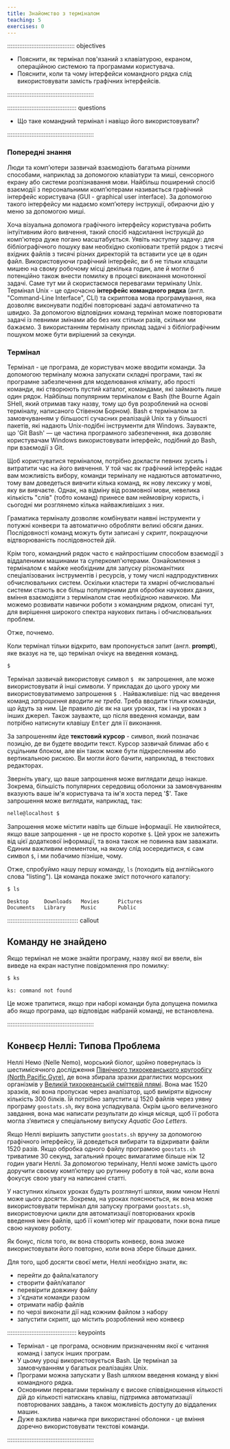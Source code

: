 ```yaml
---
title: Знайомство з терміналом
teaching: 5
exercises: 0
---
```


::::::::::::::::::::::::::::::::::::::: objectives

- Пояснити, як термінал пов'язаний з клавіатурою, екраном, операційною системою та програмами користувача.
- Пояснити, коли та чому інтерфейси командного рядка слід використовувати замість графічних інтерфейсів.

::::::::::::::::::::::::::::::::::::::::::::::::::

:::::::::::::::::::::::::::::::::::::::: questions

- Що таке командний термінал і навіщо його використовувати?

::::::::::::::::::::::::::::::::::::::::::::::::::

### Попередні знання

Люди та комп’ютери зазвичай взаємодіють багатьма різними способами, наприклад за допомогою клавіатури та миші, сенсорного екрану або системи розпізнавання мови.
Найбільш поширений спосіб взаємодії з персональними комп’ютерами називається графічний інтерфейс користувача (GUI - graphical user interface).
За допомогою такого інтерфейсу ми надаємо комп’ютеру інструкції, обираючи дію у меню за допомогою миші.

Хоча візуальна допомога графічного інтерфейсу користувача робить інтуїтивним його вивчення,
такий спосіб надсилання інструкцій до комп'ютера дуже погано масштабується.
Уявіть наступну задачу:
для бібліографічного пошуку вам необхідно скопіювати третій рядок з тисячі вхідних файлів з тисячі
різних директорій та вставити усе це в один файл.
Використовуючи графічний інтерфейс, ви б не тільки клацали мишею на свому робочому місці декілька годин,
але й могли б потенційно також внести помилку в процесі виконання монотонної задачі.
Саме тут ми й скористаємося перевагами терміналу Unix.
Термінал Unix - це одночасно **інтерфейс командного рядка** (англ. "Command-Line Interface", CLI) та скриптова мова програмування,
яка дозволяє виконувати подібні повторювані задачі автоматично та швидко.
За допомогою відповідних команд термінал може повторювати задачі із певними змінами або без них
стільки разів, скільки ми бажаємо.
З використанням терміналу приклад задачі з бібліографічним пошуком може бути вирішений за секунди.

### Термінал

Термінал - це програма, де користувач може вводити команди.
За допомогою терміналу можна запускати складні програми, такі як програмне забезпечення для моделювання клімату, або прості команди, які створюють пустий каталог, командами, які займають лише один рядок.
Найбільш популярним терміналом є Bash (the Bourne Again SHell, який отримав таку назву, тому що був розроблений на основі терміналу, написаного Стівеном Борном).
Bash є терміналом за замовчуванням у більшості сучасних реалізацій Unix та у більшості пакетів, які надають Unix-подібні інструменти для Windows.
Зауважте, що 'Git Bash' — це частина програмного забезпечення, яка дозволяє користувачам Windows використовувати інтерфейс, подібний до Bash,
при взаємодії з Git.

Щоб користуватися терміналом, потрібно докласти певних зусиль і витратити час на його вивчення.
У той час як графічний інтерфейс надає вам можливість вибору, команди терміналу не надаються автоматично, тому вам доведеться вивчити кілька команд, як нову лексику у мові, яку ви вивчаєте.
Однак, на відміну від розмовної мови, невелика кількість "слів" (тобто команд) принесе вам неймовірну користь, і сьогодні ми розглянемо кілька найважливіших з них.

Граматика терміналу дозволяє комбінувати наявні інструменти у потужні конвеєри та автоматично обробляти великі обсяги даних. Послідовності команд можуть бути записані у _скрипт_, покращуючи відтворюваність послідовностей дій.

Крім того, командний рядок часто є найпростішим способом взаємодії з віддаленими машинами та суперкомп'ютерами.
Ознайомлення з терміналом є майже необхідним для запуску різноманітних спеціалізованих інструментів і ресурсів, у тому числі надпродуктивних обчислювальних систем.
Оскільки кластери та хмарні обчислювальні системи стають все більш популярними для обробки наукових даних, вміння взаємодіяти з терміналом стає необхідною навичкою.
Ми можемо розвивати навички роботи з командним рядком, описані тут, для вирішення широкого спектра наукових питань і обчислювальних проблем.

Отже, почнемо.

Коли термінал тільки відкрито, вам пропонується запит (англ. **prompt**), яке вказує на те, що термінал очікує на введення команд.

```bash
$
```

Термінал зазвичай використовує символ `$ ` як запрошення, але може використовувати й інші символи.
У прикладах до цього уроку ми використовуватимемо запрошення `$ `.
Найважливіше:
під час введення команд _запрошення вводити не треба_.
Треба вводити тільки команди, що йдуть за ним.
Це правило діє як на цих уроках, так і на уроках з інших джерел.
Також зауважте, що після введення команди, вам потрібно натиснути клавішу <kbd>Enter</kbd> для її виконання.

За запрошенням йде **текстовий курсор** - символ, який позначає позицію, де ви будете вводити текст.
Курсор зазвичай блимає або є суцільним блоком, але він також може бути підкресленням або вертикальною рискою.
Ви могли його бачити, наприклад, в текстових редакторах.

Зверніть увагу, що ваше запрошення може виглядати дещо інакше. Зокрема, більшість популярних середовищ оболонки за замовчуванням вказують ваше ім'я користувача та ім'я хоста перед '$'. Таке запрошення може виглядати, наприклад, так:

```bash
nelle@localhost $
```

Запрошення може містити навіть ще більше інформації. Не хвилюйтеся, якщо ваше запрошення - це не просто коротке `$`. Цей урок не залежить від цієї додаткової інформації, та вона також не повинна вам заважати. Єдиним важливим елементом, на якому слід зосередитися, є сам символ `$`, і ми побачимо пізніше, чому.

Отже, спробуймо нашу першу команду, `ls` (походить від англійського слова "listing").
Ця команда покаже зміст поточного каталогу:

```bash
$ ls
```

```output
Desktop     Downloads   Movies      Pictures
Documents   Library     Music       Public
```

:::::::::::::::::::::::::::::::::::::::::  callout

## Команду не знайдено

Якщо термінал не може знайти програму, назву якої ви ввели, він виведе на екран наступне повідомлення про помилку:

```bash
$ ks
```

```output
ks: command not found
```

Це може трапитися, якщо при наборі команди була допущена помилка або якщо програма, що відповідає набраній команді, не встановлена.

::::::::::::::::::::::::::::::::::::::::::::::::::

## Конвеєр Неллі: Типова Проблема

Неллі Немо (Nelle Nemo), морський біолог, щойно повернулась із шестимісячного дослідження [Північного тихоокеанського кругообігу (North Pacific Gyre)](https://uk.wikipedia.org/wiki/Північнотихоокеанська_течія), де вона збирала зразки драглистих морських організмів у [Великій тихоокеанській сміттєвій плямі](https://uk.wikipedia.org/wiki/Велика_тихоокеанська_сміттєва_пляма).
Вона має 1520 зразків, які вона пропускає через аналізатор, щоб виміряти відносну кількість 300 білків.
Їй потрібно запустити ці 1520 файлів через уявну програму `goostats.sh`, яку вона успадкувала.
Окрім цього величезного завдання, вона має написати результати до кінця місяця, щоб її робота могла з’явитися у спеціальному випуску _Aquatic Goo Letters_.

Якщо Неллі вирішить запустити `goostats.sh` вручну за допомогою графічного інтерфейсу, їй доведеться вибирати та відкривати файли 1520 разів.
Якщо обробка одного файлу програмою `goostats.sh` триватиме 30 секунд, загальний процес вимагатиме більше ніж 12 годин уваги Неллі.
За допомогою терміналу, Неллі може замість цього доручити своєму комп’ютеру цю рутинну роботу в той час, коли вона фокусує свою увагу на написанні статті.

У наступних кількох уроках будуть розглянуті шляхи, яким чином Неллі може цього досягти.
Зокрема, на уроках пояснюється, як вона може використовувати термінал для запуску програми `goostats.sh`, використовуючи цикли для автоматизації повторюваних кроків введення імен файлів, щоб її комп'ютер міг працювати, поки вона пише свою наукову роботу.

Як бонус, після того, як вона створить конвеєр, вона зможе використовувати його повторно, коли вона збере більше даних.

Для того, щоб досягти своєї мети, Неллі необхідно знати, як:

- перейти до файла/каталогу
- створити файл/каталог
- перевірити довжину файлу
- з'єднати команди разом
- отримати набір файлів
- по черзі виконати дії над кожним файлом з набору
- запустити скрипт, що містить розроблений нею конвеєр

:::::::::::::::::::::::::::::::::::::::: keypoints

- Термінал - це програма, основним призначенням якої є читання команд і запуск інших програм.
- У цьому уроці використовується Bash. Це термінал за замовчуванням у багатьох реалізаціях Unix.
- Програми можна запускати у Bash шляхом введення команд у вікні командного рядка.
- Основними перевагами терміналу є високе співвідношення кількості дій до кількості натискань клавіш, підтримка автоматизації повторюваних завдань,
  а також можливість доступу до віддалених машин.
- Дуже важлива навичка при використанні оболонки - це вміння доречно використовувати текстові команди.

::::::::::::::::::::::::::::::::::::::::::::::::::


